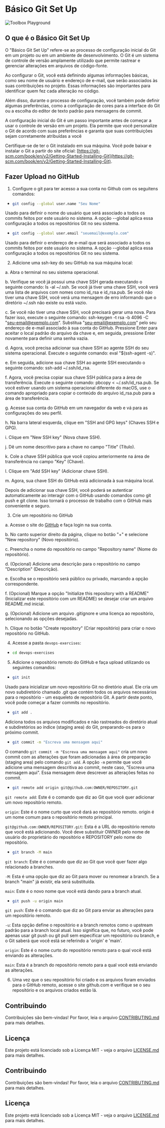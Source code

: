 # Básico Git Set Up

![Toolbox Playground](img/toolbox-playground.png)

## O que é o Básico Git Set Up

O "Básico Git Set Up" refere-se ao processo de configuração inicial do Git em um projeto ou em um ambiente de desenvolvimento. O Git é um sistema de controle de versão amplamente utilizado que permite rastrear e gerenciar alterações em arquivos de código-fonte.

Ao configurar o Git, você está definindo algumas informações básicas, como seu nome de usuário e endereço de e-mail, que serão associados às suas contribuições no projeto. Essas informações são importantes para identificar quem fez cada alteração no código.

Além disso, durante o processo de configuração, você também pode definir algumas preferências, como a configuração de cores para a interface do Git ou a escolha do editor de texto padrão para mensagens de commit.

A configuração inicial do Git é um passo importante antes de começar a usar o controle de versão em um projeto. Ela permite que você personalize o Git de acordo com suas preferências e garanta que suas contribuições sejam corretamente atribuídas a você

Certifique-se de ter o Git instalado em sua máquina. Você pode baixar e instalar o Git a partir do site oficial: [https://git-scm.com/book/en/v2/Getting-Started-Installing-Git](https://git-scm.com/book/en/v2/Getting-Started-Installing-Git).

## Fazer Upload no GitHub

1. Configure o git para ter acesso a sua conta no Github com os seguitens comandos:
-  ```bash
   git config --global user.name "Seu Nome" 
   ```
Usado para definir o nome do usuário que será associado a todos os commits feitos por este usuário no sistema. A opção --global aplica essa configuração a todos os repositórios Git no seu sistema.

-  ```bash
   git config --global user.email "seuemail@exemplo.com"
   ```
Usado para definir o endereço de e-mail que será associado a todos os commits feitos por este usuário no sistema. A opção --global aplica essa configuração a todos os repositórios Git no seu sistema.


2. Adicione uma ssh-key do seu GitHub na sua máquina local:

a. Abra o terminal no seu sistema operacional.

b. Verifique se você já possui uma chave SSH gerada executando o seguinte comando: ls -al ~/.ssh. Se você já tiver uma chave SSH, você verá uma lista de arquivos com nomes como id_rsa e id_rsa.pub. Se você não tiver uma chave SSH, você verá uma mensagem de erro informando que o diretório ~/.ssh não existe ou está vazio.

c. Se você não tiver uma chave SSH, você precisará gerar uma nova. Para fazer isso, execute o seguinte comando: ssh-keygen -t rsa -b 4096 -C "seu-email@exemplo.com". Substitua "seu-email@exemplo.com" pelo seu endereço de e-mail associado à sua conta do GitHub. Pressione Enter para aceitar o local padrão do arquivo da chave e, em seguida, pressione Enter novamente para definir uma senha vazia.

d. Agora, você precisa adicionar sua chave SSH ao agente SSH do seu sistema operacional. Execute o seguinte comando: eval "$(ssh-agent -s)".

e. Em seguida, adicione sua chave SSH ao agente SSH executando o seguinte comando: ssh-add ~/.ssh/id_rsa.

f. Agora, você precisa copiar sua chave SSH pública para a área de transferência. Execute o seguinte comando: pbcopy < ~/.ssh/id_rsa.pub. Se você estiver usando um sistema operacional diferente do macOS, use o comando apropriado para copiar o conteúdo do arquivo id_rsa.pub para a área de transferência.

g. Acesse sua conta do GitHub em um navegador da web e vá para as configurações do seu perfil.

h. Na barra lateral esquerda, clique em "SSH and GPG keys" (Chaves SSH e GPG).

i. Clique em "New SSH key" (Nova chave SSH).

j. Dê um nome descritivo para a chave no campo "Title" (Título).

k. Cole a chave SSH pública que você copiou anteriormente na área de transferência no campo "Key" (Chave).

l. Clique em "Add SSH key" (Adicionar chave SSH).

m. Agora, sua chave SSH do GitHub está adicionada à sua máquina local.

Depois de adicionar sua chave SSH, você poderá se autenticar automaticamente ao interagir com o GitHub usando comandos como git push e git clone. Isso tornará o processo de trabalho com o GitHub mais conveniente e seguro.

3. Crie um repositório no GitHub

a. Acesse o site do [GitHub](https://github.com) e faça login na sua conta.

b. No canto superior direito da página, clique no botão "+" e selecione "New repository" (Novo repositório).

c. Preencha o nome do repositório no campo "Repository name" (Nome do repositório).

d. (Opcional) Adicione uma descrição para o repositório no campo "Description" (Descrição).

e. Escolha se o repositório será público ou privado, marcando a opção correspondente.

f. (Opcional) Marque a opção "Initialize this repository with a README" (Inicializar este repositório com um README) se desejar criar um arquivo README.md inicial.

g. (Opcional) Adicione um arquivo .gitignore e uma licença ao repositório, selecionando as opções desejadas.

h. Clique no botão "Create repository" (Criar repositório) para criar o novo repositório no GitHub.

4. Acesse a pasta `devops-exercises`:

-  ```bash
   cd devops-exercises
   ```

5. Adicione o repositório remoto do GitHub e faça upload utilizando os seguintes comandos:
-  ```bash
   git init
   ```
Usado para inicializar um novo repositório Git no diretório atual. Ele cria um novo subdiretório chamado .git que contém todos os arquivos necessários para o repositório - um esqueleto de repositório Git. A partir deste ponto, você pode começar a fazer commits no repositório.


-  ```bash
   git add .
   ``` 
Adiciona todos os arquivos modificados e não rastreados do diretório atual e subdiretórios ao índice (staging area) do Git, preparando-os para o próximo commit.

-  ```bash
   git commit -m "Escreva uma mensagem aqui" 
   ```

O comando `git commit -m "Escreva uma mensagem aqui"` cria um novo commit com as alterações que foram adicionadas à área de preparação (staging area) pelo comando `git add`. A opção `-m` permite que você adicione uma mensagem descritiva ao commit, neste caso, "Escreva uma mensagem aqui". Essa mensagem deve descrever as alterações feitas no commit.

-  ```bash
   git remote add origin git@github.com:OWNER/REPOSITORY.git
   ```

`git remote add`: Este é o comando que diz ao Git que você quer adicionar um novo repositório remoto.

`origin`: Este é o nome curto que você dará ao repositório remoto. origin é um nome comum para o repositório remoto principal.

`git@github.com:OWNER/REPOSITORY.git`: Esta é a URL do repositório remoto que você está adicionando. Você deve substituir OWNER pelo nome de usuário do proprietário do repositório e REPOSITORY pelo nome do repositório.

-  ```bash
   git branch -M main
   ```

`git branch`: Este é o comando que diz ao Git que você quer fazer algo relacionado a branches.

`-M`: Esta é uma opção que diz ao Git para mover ou renomear a branch. Se a branch "main" já existir, ela será substituída.

`main`: Este é o novo nome que você está dando para a branch atual.


-  ```bash
   git push -u origin main
   ```

`git push`: Este é o comando que diz ao Git para enviar as alterações para um repositório remoto.

`-u`: Esta opção define o repositório e a branch remotos como o upstream padrão para a branch local atual. Isso significa que, no futuro, você pode apenas usar git push ou git pull sem especificar um repositório ou branch, e o Git saberá que você está se referindo a 'origin' e 'main'.

`origin`: Este é o nome curto do repositório remoto para o qual você está enviando as alterações.

`main`: Esta é a branch do repositório remoto para a qual você está enviando as alterações.

6. Uma vez que o seu repositório foi criado e os arquivos foram enviados para o GitHub remoto, acesse o site github.com e verifique se o seu repositório e os arquivos criados estão lá.

## Contribuindo
Contribuições são bem-vindas! Por favor, leia o arquivo [CONTRIBUTING.md](CONTRIBUTING.md) para mais detalhes.
## Licença
Este projeto está licenciado sob a Licença MIT - veja o arquivo [LICENSE.md](LICENSE.md) para mais detalhes.

## Contribuindo

Contribuições são bem-vindas! Por favor, leia o arquivo [CONTRIBUTING.md](CONTRIBUTING.md) para mais detalhes.

## Licença

Este projeto está licenciado sob a Licença MIT - veja o arquivo [LICENSE.md](LICENSE.md) para mais detalhes.

